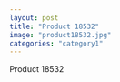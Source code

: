 ```yaml
---
layout: post
title: "Product 18532"
image: "product18532.jpg"
categories: "category1"
---
```

Product 18532
